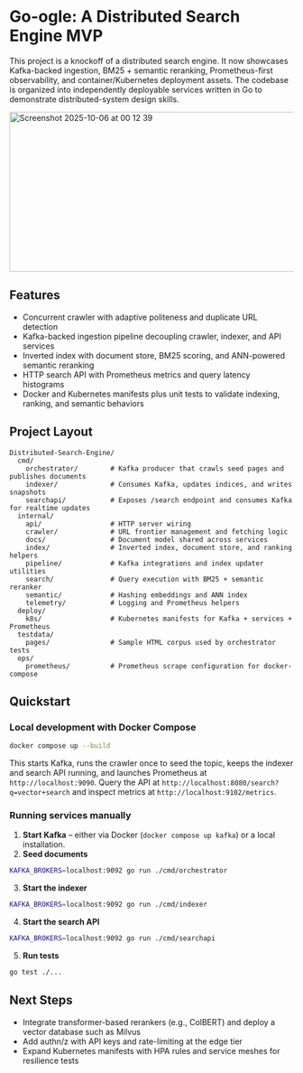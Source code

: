# Go-ogle: A Distributed Search Engine MVP

This project is a knockoff of a distributed search engine. It now showcases Kafka-backed ingestion, BM25 + semantic reranking, Prometheus-first observability, and container/Kubernetes deployment assets. The codebase is organized into independently deployable services written in Go to demonstrate distributed-system design skills.

<img width="1109" height="283" alt="Screenshot 2025-10-06 at 00 12 39" src="https://github.com/user-attachments/assets/f08f4a24-26e8-4d46-9b7d-4136ce5a621e" />


## Features

- Concurrent crawler with adaptive politeness and duplicate URL detection
- Kafka-backed ingestion pipeline decoupling crawler, indexer, and API services
- Inverted index with document store, BM25 scoring, and ANN-powered semantic reranking
- HTTP search API with Prometheus metrics and query latency histograms
- Docker and Kubernetes manifests plus unit tests to validate indexing, ranking, and semantic behaviors

## Project Layout

```
Distributed-Search-Engine/
  cmd/
    orchestrator/        # Kafka producer that crawls seed pages and publishes documents
    indexer/             # Consumes Kafka, updates indices, and writes snapshots
    searchapi/           # Exposes /search endpoint and consumes Kafka for realtime updates
  internal/
    api/                 # HTTP server wiring
    crawler/             # URL frontier management and fetching logic
    docs/                # Document model shared across services
    index/               # Inverted index, document store, and ranking helpers
    pipeline/            # Kafka integrations and index updater utilities
    search/              # Query execution with BM25 + semantic reranker
    semantic/            # Hashing embeddings and ANN index
    telemetry/           # Logging and Prometheus helpers
  deploy/
    k8s/                 # Kubernetes manifests for Kafka + services + Prometheus
  testdata/
    pages/               # Sample HTML corpus used by orchestrator tests
  ops/
    prometheus/          # Prometheus scrape configuration for docker-compose
```

## Quickstart

### Local development with Docker Compose

```bash
docker compose up --build
```

This starts Kafka, runs the crawler once to seed the topic, keeps the indexer and search API running, and launches Prometheus at `http://localhost:9090`. Query the API at `http://localhost:8080/search?q=vector+search` and inspect metrics at `http://localhost:9102/metrics`.

### Running services manually

1. **Start Kafka** – either via Docker (`docker compose up kafka`) or a local installation.
2. **Seed documents**

  ```bash
  KAFKA_BROKERS=localhost:9092 go run ./cmd/orchestrator
  ```

3. **Start the indexer**

  ```bash
  KAFKA_BROKERS=localhost:9092 go run ./cmd/indexer
  ```

4. **Start the search API**

  ```bash
  KAFKA_BROKERS=localhost:9092 go run ./cmd/searchapi
  ```

5. **Run tests**

  ```bash
  go test ./...
  ```

## Next Steps

- Integrate transformer-based rerankers (e.g., ColBERT) and deploy a vector database such as Milvus
- Add authn/z with API keys and rate-limiting at the edge tier
- Expand Kubernetes manifests with HPA rules and service meshes for resilience tests

